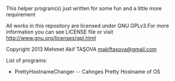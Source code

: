 
This helper program(s) just written for some fun and a little more requirement

All works in this repository are licensed under GNU GPLv3.For more information 
you can see LICENSE file or visit http://www.gnu.org/licenses/gpl.html

Copyright 2013 Mehmet Akif TAŞOVA <makiftasova@gmail.com>

List of programs:

  * PrettyHostnameChanger -- Cahnges Pretty Hostname of OS 
 
